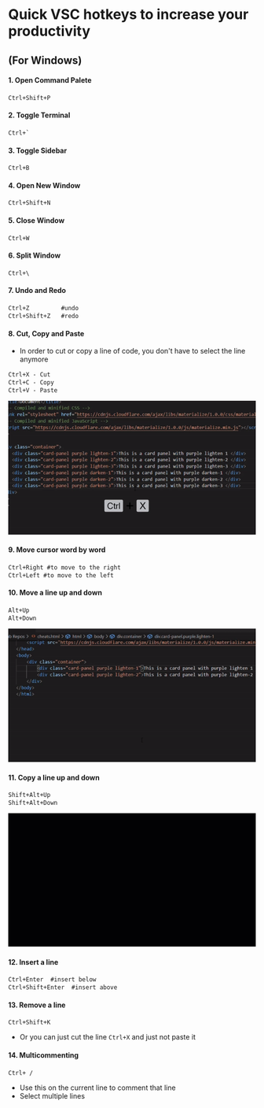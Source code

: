 # Quick VSC hotkeys to increase your productivity 
## (For Windows)

#### 1. Open Command Palete
```
Ctrl+Shift+P
```
#### 2. Toggle Terminal
```
Ctrl+`
```
#### 3. Toggle Sidebar
```
Ctrl+B
```
#### 4. Open New Window
```
Ctrl+Shift+N
```
#### 5. Close Window
```
Ctrl+W
```
#### 6. Split Window
```
Ctrl+\
```
#### 7. Undo and Redo
```
Ctrl+Z         #undo
Ctrl+Shift+Z   #redo
```
#### 8. Cut, Copy and Paste
* In order to cut or copy a line of code, you don't have to select the line anymore
```
Ctrl+X - Cut
Ctrl+C - Copy
Ctrl+V - Paste
```
![](https://github.com/ShimilSAbraham/Coding-Tutorial/blob/main/Visual%20Studio%20Code/gifs/Cut%2CCopy%26Paste.gif)
#### 9. Move cursor word by word
```
Ctrl+Right #to move to the right
Ctrl+Left #to move to the left
```
#### 10. Move a line up and down
```
Alt+Up
Alt+Down
```
![](https://github.com/ShimilSAbraham/Coding-Tutorial/blob/main/Visual%20Studio%20Code/gifs/MoveLine.gif)
#### 11. Copy a line up and down
```
Shift+Alt+Up
Shift+Alt+Down
```
![](https://github.com/ShimilSAbraham/Coding-Tutorial/blob/main/Visual%20Studio%20Code/gifs/CopyLine.gif)
#### 12. Insert a line
```
Ctrl+Enter  #insert below
Ctrl+Shift+Enter  #insert above
```
#### 13. Remove a line
```
Ctrl+Shift+K
```
* Or you can just cut the line ```Ctrl+X``` and just not paste it
#### 14. Multicommenting
```
Ctrl+ /
```
* Use this on the current line to comment that line
* Select multiple lines 
